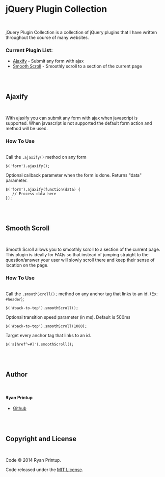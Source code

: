 jQuery Plugin Collection
========================
<br/>

jQuery Plugin Collection is a collection of jQuery plugins that I have written throughout the course of many websites.

### Current Plugin List:

  - [Ajaxify](#ajaxify) - Submit any form with ajax
  - [Smooth Scroll](#smooth-scroll) - Smoothly scroll to a section of the current page

<br/>
<br/>

Ajaxify
-------
<br/>

With ajaxify you can submit any form with ajax when javascript is supported. When javascript is not supported the default form action and method will be used.

### How To Use
<br/>
Call the <code>.ajaxify()</code> method on any form

    $('form').ajaxify();
Optional callback parameter when the form is done. Returns "data" parameter.
    
    $('form'),ajaxify(function(data) {
       // Process data here
    });

<br/>
<br/>

Smooth Scroll
-------
<br/>

Smooth Scroll allows you to smoothly scroll to a section of the current page. This plugin is ideally for FAQs so that instead of jumping straight to the question/answer your user will slowly scroll there and keep their sense of location on the page.

### How To Use
<br/>
Call the <code>.smoothScroll();</code> method on any anchor tag that links to an id. (Ex: <code>#header</code>);

    $('#back-to-top').smoothScroll();
Optional transition speed parameter (in ms). Default is 500ms
    
    $('#back-to-top').smoothScroll(1000);

Target every anchor tag that links to an id.

    $('a[href^=#]').smoothScroll();
<br/>
<br/>

Author
------
<br/>

#### Ryan Printup
  * [Github](https://github.com/ryanprintup)

<br/>
<br/>

Copyright and License
---------------------
<br/>

Code &copy; 2014 Ryan Printup.

Code released under the [MIT License](https://github.com/RyanPrintup/jQuery-Plugin-Collection/blob/master/LICENSE.md).